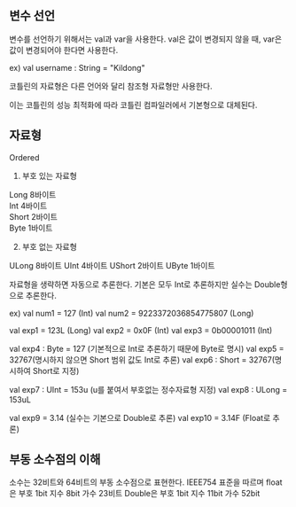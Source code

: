 ## 변수 선언

변수를 선언하기 위해서는 val과 var을 사용한다.  val은 값이 변경되지 않을 때, var은 값이 변경되어야 한다면 사용한다.

ex) val username : String = "Kildong"


코틀린의 자료형은 다른 언어와 달리 참조형 자료형만 사용한다.

이는 코틀린의 성능 최적화에 따라 코틀린 컴파일러에서 기본형으로 대체된다.


## 자료형

Ordered 
1. 부호 있는 자료형

Long	8바이트  
Int	4바이트  
Short	2바이트  
Byte	1바이트  

2. 부호 없는 자료형

ULong	8바이트
UInt	4바이트
UShort	2바이트
UByte	1바이트

자료형을 생략하면 자동으로 추론한다. 기본은 모두 Int로 추론하지만 실수는 Double형으로 추론한다.

ex) 
val num1 = 127 (Int)
val num2 = 9223372036854775807 (Long)

val exp1 = 123L (Long)
val exp2 = 0x0F (Int)
val exp3 = 0b00001011 (Int)

val exp4 : Byte = 127 (기본적으로 Int로 추론하기 때문에 Byte로 명시)
val exp5 = 32767(명시하지 않으면 Short 범위 값도 Int로 추론)
val exp6 : Short = 32767(명시하여 Short로 지정)

val exp7 : UInt = 153u (u를 붙여서 부호없는 정수자료형 지정)
val exp8 : ULong = 153uL 

val exp9 = 3.14 (실수는 기본으로 Double로 추론)
val exp10 = 3.14F (Float로 추론)


## 부동 소수점의 이해

소수는 32비트와 64비트의 부동 소수점으로 표현한다.
IEEE754 표준을 따르며
float은 부호 1bit 지수 8bit 가수 23비트
Double은 부호 1bit 지수 11bit 가수 52bit

	
